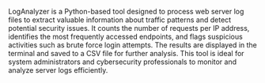 LogAnalyzer is a Python-based tool designed to process web server log files to extract valuable information about traffic patterns and detect potential security issues. It counts the number of requests per IP address, identifies the most frequently accessed endpoints, and flags suspicious activities such as brute force login attempts. The results are displayed in the terminal and saved to a CSV file for further analysis. This tool is ideal for system administrators and cybersecurity professionals to monitor and analyze server logs efficiently.
